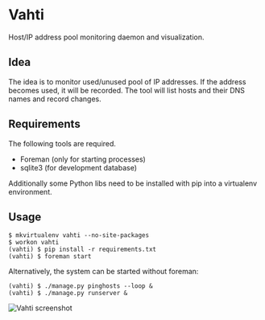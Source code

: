 # Vahti #

Host/IP address pool monitoring daemon and visualization.

## Idea ##

The idea is to monitor used/unused pool of IP addresses. If the address
becomes used, it will be recorded. The tool will list hosts and their
DNS names and record changes.

## Requirements ##

The following tools are required.

 * Foreman (only for starting processes)
 * sqlite3 (for development database)

Additionally some Python libs need to be installed  with pip into a virtualenv
environment.

## Usage ##

    $ mkvirtualenv vahti --no-site-packages
    $ workon vahti
    (vahti) $ pip install -r requirements.txt 
    (vahti) $ foreman start

Alternatively, the system can be started without foreman:

    (vahti) $ ./manage.py pinghosts --loop &
    (vahti) $ ./manage.py runserver &    

![Vahti screenshot](http://joneskoo.kapsi.fi/tmp/vahti.png)
